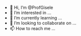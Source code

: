 - 👋 Hi, I’m @ProfGisele
- 👀 I’m interested in ...
- 🌱 I’m currently learning ...
- 💞️ I’m looking to collaborate on ...
- 📫 How to reach me ...

<!---
ProfGisele/ProfGisele is a ✨ special ✨ repository because its `README.md` (this file) appears on your GitHub profile.
You can click the Preview link to take a look at your changes.
--->
